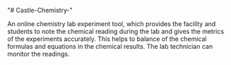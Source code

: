 "# Castle-Chemistry-" 

An online chemistry lab experiment tool, which provides the facility and students to note the chemical reading during the lab and gives the metrics of the experiments accurately. This helps to balance of the chemical formulas and equations in the chemical results. The lab technician can monitor the readings.
